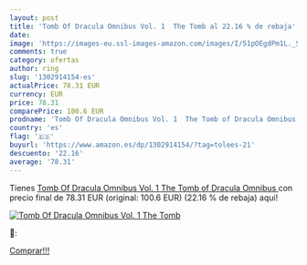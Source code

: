 ```yaml
---
layout: post
title: 'Tomb Of Dracula Omnibus Vol. 1  The Tomb al 22.16 % de rebaja'
date: 
image: 'https://images-eu.ssl-images-amazon.com/images/I/51pOEgdPm1L._SL200_.jpg'
comments: true
category: ofertas
author: ring
slug: '1302914154-es'
actualPrice: 78.31 EUR
currency: EUR
price: 78.31
comparePrice: 100.6 EUR
prodname: 'Tomb Of Dracula Omnibus Vol. 1  The Tomb of Dracula Omnibus '
country: 'es'
flag: '🇪🇸'
buyurl: 'https://www.amazon.es/dp/1302914154/?tag=tolees-21'
descuento: '22.16'
average: '78.31'
---
```


Tienes [Tomb Of Dracula Omnibus Vol. 1  The Tomb of Dracula Omnibus ](https://www.amazon.es/dp/1302914154/?tag=tolees-21) con precio final de  78.31 EUR (original: 100.6 EUR) (22.16 %  de rebaja) aqui!

[![Tomb Of Dracula Omnibus Vol. 1  The Tomb](https://images-eu.ssl-images-amazon.com/images/I/51pOEgdPm1L._SL200_.jpg)](https://www.amazon.es/dp/1302914154/?tag=tolees-21)

🔎:


[Comprar!!!](https://www.amazon.es/dp/1302914154/?tag=tolees-21)
